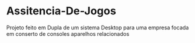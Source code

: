 # Assitencia-De-Jogos
Projeto feito em Dupla de um sistema Desktop para uma empresa focada em conserto de consoles aparelhos relacionados 
